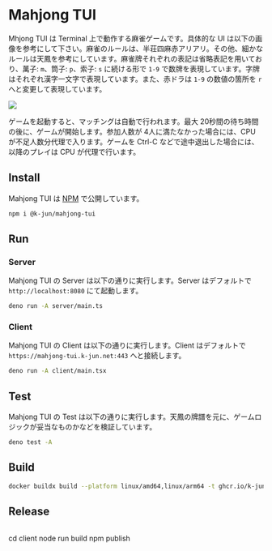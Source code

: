 # Mahjong TUI

Mhjong TUI は Terminal 上で動作する麻雀ゲームです。具体的な UI は以下の画像を参考にして下さい。麻雀のルールは、半荘四麻赤アリアリ。その他、細かなルールは天鳳を参考にしています。麻雀牌それぞれの表記は省略表記を用いており、萬子: `m`、筒子: `p`、索子: `s` に続ける形で `1-9` で数牌を表現しています。字牌はそれぞれ漢字一文字で表現しています。また、赤ドラは `1-9` の数値の箇所を `r` へと変更して表現しています。

![](image.png)

ゲームを起動すると、マッチングは自動で行われます。最大 20秒間の待ち時間の後に、ゲームが開始します。参加人数が 4人に満たなかった場合には、CPU が不足人数分代理で入ります。ゲームを Ctrl-C などで途中退出した場合には、以降のプレイは CPU が代理で行います。

## Install

Mahjong TUI は [NPM](https://www.npmjs.com/package/@k-jun/mahjong-tui) で公開しています。


```bash
npm i @k-jun/mahjong-tui
```

## Run

### Server

Mahjong TUI の Server は以下の通りに実行します。Server はデフォルトで `http://localhost:8080` にて起動します。

```bash
deno run -A server/main.ts
```

### Client

Mahjong TUI の Client は以下の通りに実行します。Client はデフォルトで `https://mahjong-tui.k-jun.net:443` へと接続します。

```bash
deno run -A client/main.tsx
```

## Test

Mahjong TUI の Test は以下の通りに実行します。天鳳の牌譜を元に、ゲームロジックが妥当なものかなどを検証しています。

```bash
deno test -A
```

## Build

```bash
docker buildx build --platform linux/amd64,linux/arm64 -t ghcr.io/k-jun/mahjong-tui:latest --push .
```

## Release

```bash

```
cd client
node run build
npm publish

